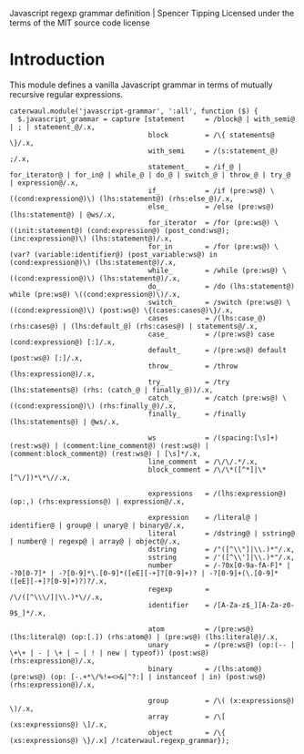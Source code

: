 Javascript regexp grammar definition | Spencer Tipping
Licensed under the terms of the MIT source code license

# Introduction

This module defines a vanilla Javascript grammar in terms of mutually recursive regular expressions.

    caterwaul.module('javascript-grammar', ':all', function ($) {
      $.javascript_grammar = capture [statement     = /block@ | with_semi@ | ; | statement_@/.x,
                                      block         = /\{ statements@ \}/.x,
                                      with_semi     = /(s:statement_@) ;/.x,
                                      statement_    = /if_@ | for_iterator@ | for_in@ | while_@ | do_@ | switch_@ | throw_@ | try_@ | expression@/.x,
                                      if_           = /if (pre:ws@) \((cond:expression@)\) (lhs:statement@) (rhs:else_@)/.x,
                                      else_         = /else (pre:ws@) (lhs:statement@) | @ws/.x,
                                      for_iterator  = /for (pre:ws@) \((init:statement@) (cond:expression@) (post_cond:ws@); (inc:expression@)\) (lhs:statement@)/.x,
                                      for_in        = /for (pre:ws@) \(var? (variable:identifier@) (post_variable:ws@) in (cond:expression@)\) (lhs:statement@)/.x,
                                      while_        = /while (pre:ws@) \((cond:expression@)\) (lhs:statement@)/.x,
                                      do_           = /do (lhs:statement@) while (pre:ws@) \((cond:expression@)\)/.x,
                                      switch_       = /switch (pre:ws@) \((cond:expression@)\) (post:ws@) \{(cases:cases@)\}/.x,
                                      cases         = /(lhs:case_@) (rhs:cases@) | (lhs:default_@) (rhs:cases@) | statements@/.x,
                                      case_         = /(pre:ws@) case (cond:expression@) [:]/.x,
                                      default_      = /(pre:ws@) default (post:ws@) [:]/.x,
                                      throw_        = /throw (lhs:expression@)/.x,
                                      try_          = /try (lhs:statements@) (rhs: (catch_@ | finally_@))/.x,
                                      catch_        = /catch (pre:ws@) \((cond:expression@)\) (rhs:finally_@)/.x,
                                      finally_      = /finally (lhs:statements@) | @ws/.x,

                                      ws            = /(spacing:[\s]+) (rest:ws@) | (comment:line_comment@) (rest:ws@) | (comment:block_comment@) (rest:ws@) | [\s]*/.x,
                                      line_comment  = /\/\/.*/.x,
                                      block_comment = /\/\*([^*]|\*[^\/])*\*\//.x,

                                      expressions   = /(lhs:expression@) (op:,) (rhs:expressions@) | expression@/.x,

                                      expression    = /literal@ | identifier@ | group@ | unary@ | binary@/.x,
                                      literal       = /dstring@ | sstring@ | number@ | regexp@ | array@ | object@/.x,
                                      dstring       = /"([^\\"]|\\.)*"/.x,
                                      sstring       = /'([^\\']|\\.)*"/.x,
                                      number        = /-?0x[0-9a-fA-F]* | -?0[0-7]* | -?[0-9]*\.[0-9]*([eE][-+]?[0-9]+)? | -?[0-9]+(\.[0-9]*([eE][-+]?[0-9]+)?)?/.x,
                                      regexp        = /\/([^\\\/]|\\.)*\//.x,
                                      identifier    = /[A-Za-z$_][A-Za-z0-9$_]*/.x,

                                      atom          = /(pre:ws@) (lhs:literal@) (op:[.]) (rhs:atom@) | (pre:ws@) (lhs:literal@)/.x,
                                      unary         = /(pre:ws@) (op:(-- | \+\+ | - | \+ | ~ | ! | new | typeof)) (post:ws@) (rhs:expression@)/.x,
                                      binary        = /(lhs:atom@) (pre:ws@) (op: [-.+*\/%!=<>&|^?:] | instanceof | in) (post:ws@) (rhs:expression@)/.x,

                                      group         = /\( (x:expressions@) \)/.x,
                                      array         = /\[ (xs:expressions@) \]/.x,
                                      object        = /\{ (xs:expressions@) \}/.x] /!caterwaul.regexp_grammar});
